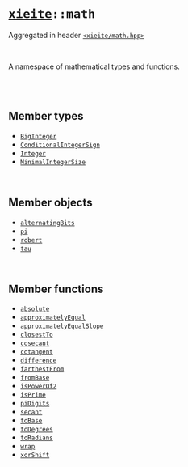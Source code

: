 # [`xieite`](../README.md)`::math`
Aggregated in header [`<xieite/math.hpp>`](../include/xieite/math.hpp)

<br/>

A namespace of mathematical types and functions.

<br/><br/>

## Member types
- [`BigInteger`](../docs/math/BigInteger.md)
- [`ConditionalIntegerSign`](../docs/math/ConditionalIntegerSign.md)
- [`Integer`](../docs/math/Integer.md)
- [`MinimalIntegerSize`](../docs/math/MinimalIntegerSize.md)

<br/>

## Member objects
- [`alternatingBits`](../docs/math/alternatingBits.md)
- [`pi`](../docs/math/pi.md)
- [`robert`](../docs/math/robert.md)
- [`tau`](../docs/math/tau.md)

<br/>

## Member functions
- [`absolute`](../docs/math/absolute.md)
- [`approximatelyEqual`](../docs/math/approximatelyEqual.md)
- [`approximatelyEqualSlope`](../docs/math/approximatelyEqualSlope.md)
- [`closestTo`](../docs/math/closestTo.md)
- [`cosecant`](../docs/math/cosecant.md)
- [`cotangent`](../docs/math/cotangent.md)
- [`difference`](../docs/math/difference.md)
- [`farthestFrom`](../docs/math/farthestFrom.md)
- [`fromBase`](../docs/math/fromBase.md)
- [`isPowerOf2`](../docs/math/isPowerOf2.md)
- [`isPrime`](../docs/math/isPrime.md)
- [`piDigits`](../docs/math/piDigits.md)
- [`secant`](../docs/math/secant.md)
- [`toBase`](../docs/math/toBase.md)
- [`toDegrees`](../docs/math/toDegrees.md)
- [`toRadians`](../docs/math/toRadians.md)
- [`wrap`](../docs/math/wrap.md)
- [`xorShift`](../docs/math/xorShift.md)
